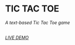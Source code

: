 <h1>TIC TAC TOE</h1>
<p><em>A text-based Tic Tac Toe game<em><p>
  <br>
<a href="https://replit.com/@RynSample/DAY-83?v=1"> LIVE DEMO </a> 
